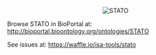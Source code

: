 <p align="center">
<img src="https://raw2.github.com/ISA-tools/stato/dev/images/stato-logo-1.png" align="center" alt="STATO"/>
</p>

Browse STATO in BioPortal at: http://bioportal.bioontology.org/ontologies/STATO

See issues at: https://waffle.io/isa-tools/stato

